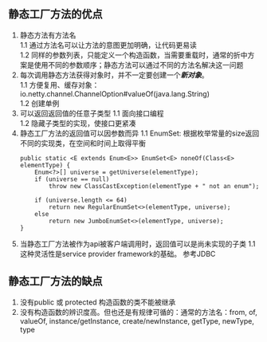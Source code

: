 ## 静态工厂方法的优点
1. 静态方法有方法名   
  1.1 通过方法名可以让方法的意图更加明确，让代码更易读  
  1.2 同样的参数列表，只能定义一个构造函数，当需要重载时，通常的折中方案是使用不同的参数顺序；静态方法可以通过不同的方法名解决这一问题
2. 每次调用静态方法获得对象时，并不一定要创建一个***新对象***。  
  1.1 方便复用、缓存对象： io.netty.channel.ChannelOption#valueOf(java.lang.String)  
  1.2 创建单例  
3. 可以返回返回值的任意子类型
  1.1 面向接口编程  
  1.2 隐藏子类型的实现，使接口更紧凑  
4. 静态工厂方法的返回值可以因参数而异
  1.1 EnumSet:   根据枚举常量的size返回不同的实现类，在空间和时间上取得平衡
      ```
      public static <E extends Enum<E>> EnumSet<E> noneOf(Class<E> elementType) {
          Enum<?>[] universe = getUniverse(elementType);
          if (universe == null)
              throw new ClassCastException(elementType + " not an enum");

          if (universe.length <= 64)
              return new RegularEnumSet<>(elementType, universe);
          else
              return new JumboEnumSet<>(elementType, universe);
      }
      ```
5. 当静态工厂方法被作为api被客户端调用时，返回值可以是尚未实现的子类
  1.1 这种灵活性是service provider framework的基础。 参考JDBC

## 静态工厂方法的缺点
1. 没有public 或 protected 构造函数的类不能被继承
2. 没有构造函数的辨识度高。但也还是有规律可循的：通常的方法名：from, of, valueOf, instance/getInstance, create/newInstance, getType, newType, type
